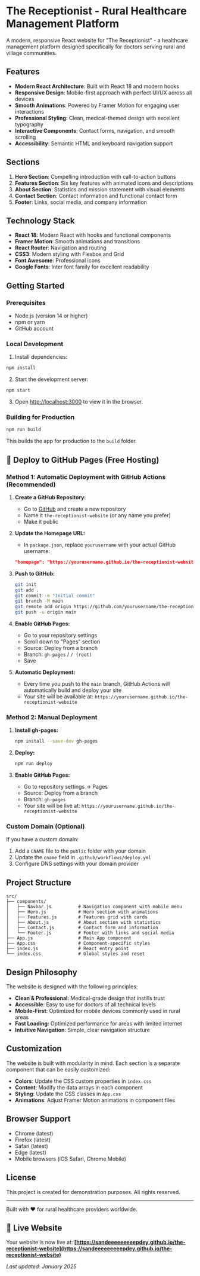 # The Receptionist - Rural Healthcare Management Platform

A modern, responsive React website for "The Receptionist" - a healthcare management platform designed specifically for doctors serving rural and village communities.

## Features

- **Modern React Architecture**: Built with React 18 and modern hooks
- **Responsive Design**: Mobile-first approach with perfect UI/UX across all devices
- **Smooth Animations**: Powered by Framer Motion for engaging user interactions
- **Professional Styling**: Clean, medical-themed design with excellent typography
- **Interactive Components**: Contact forms, navigation, and smooth scrolling
- **Accessibility**: Semantic HTML and keyboard navigation support

## Sections

1. **Hero Section**: Compelling introduction with call-to-action buttons
2. **Features Section**: Six key features with animated icons and descriptions
3. **About Section**: Statistics and mission statement with visual elements
4. **Contact Section**: Contact information and functional contact form
5. **Footer**: Links, social media, and company information

## Technology Stack

- **React 18**: Modern React with hooks and functional components
- **Framer Motion**: Smooth animations and transitions
- **React Router**: Navigation and routing
- **CSS3**: Modern styling with Flexbox and Grid
- **Font Awesome**: Professional icons
- **Google Fonts**: Inter font family for excellent readability

## Getting Started

### Prerequisites

- Node.js (version 14 or higher)
- npm or yarn
- GitHub account

### Local Development

1. Install dependencies:
```bash
npm install
```

2. Start the development server:
```bash
npm start
```

3. Open [http://localhost:3000](http://localhost:3000) to view it in the browser.

### Building for Production

```bash
npm run build
```

This builds the app for production to the `build` folder.

## 🚀 Deploy to GitHub Pages (Free Hosting)

### Method 1: Automatic Deployment with GitHub Actions (Recommended)

1. **Create a GitHub Repository:**
   - Go to [GitHub](https://github.com) and create a new repository
   - Name it `the-receptionist-website` (or any name you prefer)
   - Make it public

2. **Update the Homepage URL:**
   - In `package.json`, replace `yourusername` with your actual GitHub username:
   ```json
   "homepage": "https://yourusername.github.io/the-receptionist-website"
   ```

3. **Push to GitHub:**
   ```bash
   git init
   git add .
   git commit -m "Initial commit"
   git branch -M main
   git remote add origin https://github.com/yourusername/the-receptionist-website.git
   git push -u origin main
   ```

4. **Enable GitHub Pages:**
   - Go to your repository settings
   - Scroll down to "Pages" section
   - Source: Deploy from a branch
   - Branch: `gh-pages` / `/ (root)`
   - Save

5. **Automatic Deployment:**
   - Every time you push to the `main` branch, GitHub Actions will automatically build and deploy your site
   - Your site will be available at: `https://yourusername.github.io/the-receptionist-website`

### Method 2: Manual Deployment

1. **Install gh-pages:**
   ```bash
   npm install --save-dev gh-pages
   ```

2. **Deploy:**
   ```bash
   npm run deploy
   ```

3. **Enable GitHub Pages:**
   - Go to repository settings → Pages
   - Source: Deploy from a branch
   - Branch: `gh-pages`
   - Your site will be live at: `https://yourusername.github.io/the-receptionist-website`

### Custom Domain (Optional)

If you have a custom domain:
1. Add a `CNAME` file to the `public` folder with your domain
2. Update the `cname` field in `.github/workflows/deploy.yml`
3. Configure DNS settings with your domain provider

## Project Structure

```
src/
├── components/
│   ├── Navbar.js          # Navigation component with mobile menu
│   ├── Hero.js            # Hero section with animations
│   ├── Features.js        # Features grid with cards
│   ├── About.js           # About section with statistics
│   ├── Contact.js         # Contact form and information
│   └── Footer.js          # Footer with links and social media
├── App.js                 # Main App component
├── App.css                # Component-specific styles
├── index.js               # React entry point
└── index.css              # Global styles and reset
```

## Design Philosophy

The website is designed with the following principles:

- **Clean & Professional**: Medical-grade design that instills trust
- **Accessible**: Easy to use for doctors of all technical levels
- **Mobile-First**: Optimized for mobile devices commonly used in rural areas
- **Fast Loading**: Optimized performance for areas with limited internet
- **Intuitive Navigation**: Simple, clear navigation structure

## Customization

The website is built with modularity in mind. Each section is a separate component that can be easily customized:

- **Colors**: Update the CSS custom properties in `index.css`
- **Content**: Modify the data arrays in each component
- **Styling**: Update the CSS classes in `App.css`
- **Animations**: Adjust Framer Motion animations in component files

## Browser Support

- Chrome (latest)
- Firefox (latest)
- Safari (latest)
- Edge (latest)
- Mobile browsers (iOS Safari, Chrome Mobile)

## License

This project is created for demonstration purposes. All rights reserved.

---

Built with ❤️ for rural healthcare providers worldwide.

## 🚀 Live Website

Your website is now live at: **[https://sandeeeeeeeeepdey.github.io/the-receptionist-website](https://sandeeeeeeeeepdey.github.io/the-receptionist-website)**

*Last updated: January 2025*
